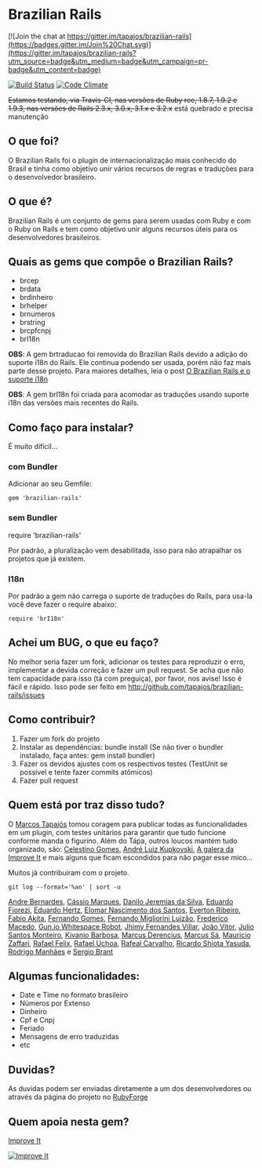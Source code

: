 # Brazilian Rails

[![Join the chat at https://gitter.im/tapajos/brazilian-rails](https://badges.gitter.im/Join%20Chat.svg)](https://gitter.im/tapajos/brazilian-rails?utm_source=badge&utm_medium=badge&utm_campaign=pr-badge&utm_content=badge)

[![Build Status](https://secure.travis-ci.org/tapajos/brazilian-rails.png?branch=master)](http://travis-ci.org/tapajos/brazilian-rails)
[![Code Climate](https://codeclimate.com/github/tapajos/brazilian-rails.png)](https://codeclimate.com/github/tapajos/brazilian-rails)

~~Estamos testando, via Travis-CI, nas versões de Ruby ree, 1.8.7, 1.9.2 e 1.9.3, nas versões de Rails 2.3.x, 3.0.x, 3.1.x e 3.2.x~~ está quebrado e precisa manutenção

## O que foi?

O Brazilian Rails foi o plugin de internacionalização mais conhecido do Brasil e tinha como objetivo unir vários recursos de regras e traduções para o desenvolvedor brasileiro.

## O que é?

Brazilian Rails é um conjunto de gems para serem usadas com Ruby e com o Ruby on Rails e tem como objetivo unir alguns recursos úteis para os desenvolvedores brasileiros.

## Quais as gems que compõe o Brazilian Rails?

* brcep
* brdata
* brdinheiro
* brhelper
* brnumeros
* brstring
* brcpfcnpj
* brI18n

**OBS**: A gem brtraducao foi removida do Brazilian Rails devido a adição do suporte i18n do Rails. Ele continua podendo ser usada, porém não faz mais parte desse projeto. Para maiores detalhes, leia o post [O Brazilian Rails e o suporte i18n][brtraducoes]

**OBS**: A gem brI18n foi criada para acomodar as traduções usando suporte i18n das versões mais recentes do Rails.

## Como faço para instalar?

É muito difícil...

### com Bundler

Adicionar ao seu Gemfile:

	gem 'brazilian-rails'

### sem Bundler

require 'brazilian-rails'

Por padrão, a pluralização vem desabilitada, isso para não atrapalhar os projetos que já existem.

### I18n

Por padrão a gem não carrega o suporte de traduções do Rails, para usa-la você deve fazer o require abaixo:

	require 'brI18n'

## Achei um BUG, o que eu faço?

No melhor seria fazer um fork, adicionar os testes para reproduzir o erro, implementar a devida correção e fazer um pull request. Se acha que não tem capacidade para isso (tá com preguiça), por favor, nos avise! Isso é fácil e rápido. Isso pode ser feito em <http://github.com/tapajos/brazilian-rails/issues>

## Como contribuir?

1. Fazer um fork do projeto
1. Instalar as dependências: bundle install (Se não tiver o bundler instalado, faça antes: gem install bundler)
1. Fazer os devidos ajustes com os respectivos testes (TestUnit se possível e tente fazer commits atômicos)
1. Fazer pull request

## Quem está por traz disso tudo?

O [Marcos Tapajós][mt] tomou coragem para publicar todas as funcionalidades em um plugin, com testes unitários para garantir que tudo funcione conforme manda o figurino. Além do Tápa, outros loucos mantém tudo organizado, são: [Celestino Gomes][tino], [André Luiz Kupkovski][andre], [A galera da Improve It][ii] e mais alguns que ficam escondidos para não pagar esse mico...

Muitos já contribuíram com o projeto.

    git log --format='%an' | sort -u

[Andre Bernardes](https://github.com/albertobraschi),
[Cássio Marques](https://github.com/cassiomarques),
[Danilo Jeremias da Silva](https://github.com/dannnylo),
[Eduardo Fiorezi](https://github.com/eduardofiorezi),
[Eduardo Hertz](https://github.com/eduardohertz),
[Elomar Nascimento dos Santos](https://github.com/elomarns),
[Everton Ribeiro](https://github.com/nuxlli),
[Fabio Akita](https://github.com/akitaonrails),
[Fernando Gomes](https://github.com/fernandogomes),
[Fernando Migliorini Luizão](https://github.com/fernandoluizao),
[Frederico Macedo](https://github.com/frederico),
[Gun.io Whitespace Robot](https://github.com/GunioRobot),
[Jhimy Fernandes Villar](https://github.com/stjhimy),
[João Vitor](https://github.com/joaovitor),
[Julio Santos Monteiro](https://github.com/jmonteiro),
[Kivanio Barbosa](https://github.com/kivanio),
[Marcus Derencius](https://github.com/derencius),
[Marcus Sá](http://about.me/marcus_sa),
[Mauricio Zaffari](https://github.com/mauriciozaffari),
[Rafael Felix](https://github/com/fellix),
[Rafael Uchoa](https://github.com/uchoaaa),
[Rafeal Carvalho](https://github.com/dx7),
[Ricardo Shiota Yasuda](https://github.com/shadow11),
[Rodrigo Manhães](https://github.com/rodrigomanhaes) e
[Sergio Brant](https://github.com/smbrant)

## Algumas funcionalidades:

* Date e Time no formato brasileiro
* Números por Extenso
* Dinheiro
* Cpf e Cnpj
* Feriado
* Mensagens de erro traduzidas
* etc

## Duvidas?

As duvidas podem ser enviadas diretamente a um dos desenvolvedores ou através da página do projeto no [RubyForge][rf]

## Quem apoia nesta gem?

[Improve It][ii]

[![Improve It][logo]][ii]

[rf]: http://rubyforge.org/projects/brazilian-rails/
[ii]: http://www.improveit.com.br
[logo]: http://www.improveit.com.br/images/logo/logo_improve_it_screen.gif "Improve It"
[tino]: http://tinogomes.wordpress.com
[andre]: http://www.workingwithrails.com/person/9227-andr-luiz-kupkovski
[rf]: http://rubyforge.org/projects/brazilian-rails
[mt]: http://www.improveit.com.br/tapajos
[vt]: http://www.improveit.com.br/vinicius
[gg]: http://ggarnier.wordpress.com/
[brtraducoes]: http://blog.improveit.com.br/articles/2009/02/13/o-brazilian-rails-e-o-suporte-i18n
